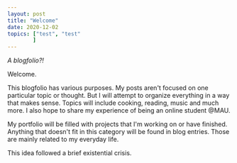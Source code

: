 ```yaml
---
layout: post
title: "Welcome"
date: 2020-12-02
topics: ["test", "test"
        ]
---
```


*A blogfolio?!*

Welcome.

This blogfolio has various purposes. My posts aren't focused on one particular topic or thought. But I will attempt to organize everything in a way that makes sense. Topics will include cooking, reading, music and much more. I also hope to share my experience of being an online student @MAU. 

My portfolio will be filled with projects that I'm working on or have finished. Anything that doesn't fit in this category will be found in blog entries. Those are mainly related to my everyday life.

This idea followed a brief existential crisis.